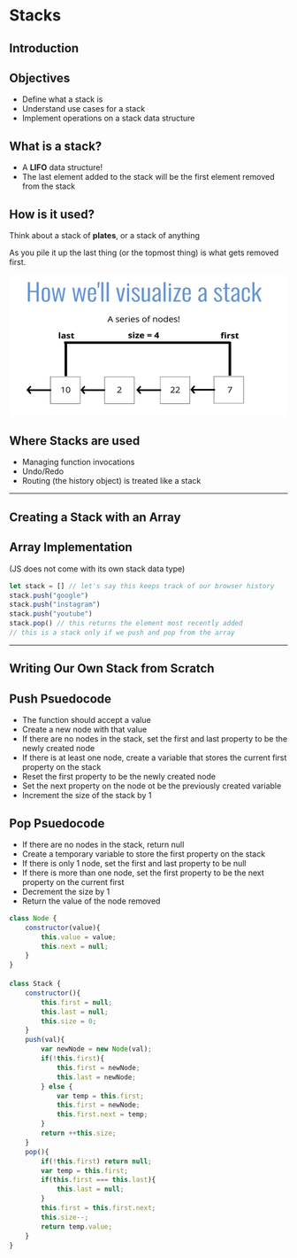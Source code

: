 # Stacks

## Introduction

## Objectives
- Define what a stack is
- Understand use cases for a stack
- Implement operations on a stack data structure

## What is a stack?
- A **LIFO** data structure!
- The last element added to the stack will be the first element removed from the stack

## How is it used?
Think about a stack of **plates**, or a stack of anything

As you pile it up the last thing (or the topmost thing) is what gets removed first. 

![A stack](./1.jpg)

## Where Stacks are used
- Managing function invocations
- Undo/Redo
- Routing (the history object) is treated like a stack

---

## Creating a Stack with an Array

## Array Implementation 
(JS does not come with its own stack data type)

```js
let stack = [] // let's say this keeps track of our browser history
stack.push("google")
stack.push("instagram")
stack.push("youtube")
stack.pop() // this returns the element most recently added
// this is a stack only if we push and pop from the array
```

---

## Writing Our Own Stack from Scratch

## Push Psuedocode
- The function should accept a value
- Create a new node with that value
- If there are no nodes in the stack, set the first and last property to be the newly created node
- If there is at least one node, create a variable that stores the current first property on the stack
- Reset the first property to be the newly created node
- Set the next property on the node ot be the previously created variable
- Increment the size of the stack by 1

## Pop Psuedocode
- If there are no nodes in the stack, return null
- Create a temporary variable to store the first property on the stack
- If there is only 1 node, set the first and last property to be null
- If there is more than one node, set the first property to be the next property on the current first
- Decrement the size by 1 
- Return the value of the node removed

```js
class Node {
    constructor(value){
        this.value = value;
        this.next = null;
    }
}

class Stack {
    constructor(){
        this.first = null;
        this.last = null;
        this.size = 0;
    }
    push(val){
        var newNode = new Node(val);
        if(!this.first){
            this.first = newNode;
            this.last = newNode;
        } else {
            var temp = this.first;
            this.first = newNode;
            this.first.next = temp;
        }
        return ++this.size;
    }
    pop(){
        if(!this.first) return null;
        var temp = this.first;
        if(this.first === this.last){
            this.last = null;
        }
        this.first = this.first.next;
        this.size--;
        return temp.value;
    }
}
```